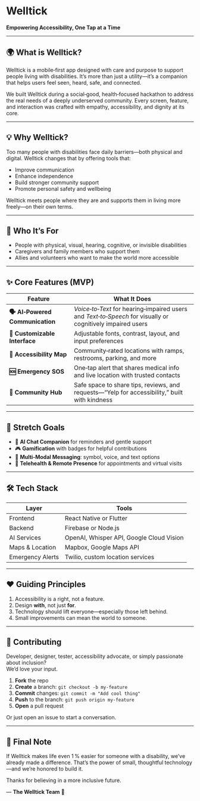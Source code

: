# Welltick
**Empowering Accessibility, One Tap at a Time**

---

## 🌍 What is Welltick?
Welltick is a mobile‑first app designed with care and purpose to support people living with disabilities. It’s more than just a utility—it’s a companion that helps users feel seen, heard, safe, and connected.

We built Welltick during a social‑good, health‑focused hackathon to address the real needs of a deeply underserved community. Every screen, feature, and interaction was crafted with empathy, accessibility, and dignity at its core.

---

## 💡 Why Welltick?
Too many people with disabilities face daily barriers—both physical and digital. Welltick changes that by offering tools that:

- Improve communication  
- Enhance independence  
- Build stronger community support  
- Promote personal safety and wellbeing  

Welltick meets people where they are and supports them in living more freely—on their own terms.

---

## 🎯 Who It’s For
- People with physical, visual, hearing, cognitive, or invisible disabilities  
- Caregivers and family members who support them  
- Allies and volunteers who want to make the world more accessible  

---

## ✨ Core Features (MVP)

| Feature | What It Does |
| ------- | ------------ |
| **🗣️ AI‑Powered Communication** | *Voice‑to‑Text* for hearing‑impaired users and *Text‑to‑Speech* for visually or cognitively impaired users |
| **🎨 Customizable Interface** | Adjustable fonts, contrast, layout, and input preferences |
| **🧭 Accessibility Map** | Community‑rated locations with ramps, restrooms, parking, and more |
| **🆘 Emergency SOS** | One‑tap alert that shares medical info and live location with trusted contacts |
| **💬 Community Hub** | Safe space to share tips, reviews, and requests—“Yelp for accessibility,” built with kindness |

---

## 🔭 Stretch Goals

- 🤖 **AI Chat Companion** for reminders and gentle support  
- 🎮 **Gamification** with badges for helpful contributions  
- 💬 **Multi‑Modal Messaging**: symbol, voice, and text options  
- 👥 **Telehealth & Remote Presence** for appointments and virtual visits  

---

## 🛠️ Tech Stack
| Layer | Tools |
| ----- | ----- |
| Frontend | React Native or Flutter |
| Backend | Firebase or Node.js |
| AI Services | OpenAI, Whisper API, Google Cloud Vision |
| Maps & Location | Mapbox, Google Maps API |
| Emergency Alerts | Twilio, custom location services |

---

## ❤️ Guiding Principles
1. Accessibility is a right, not a feature.  
2. Design **with**, not just **for**.  
3. Technology should lift everyone—especially those left behind.  
4. Small improvements can mean the world to someone.

---

## 🤝 Contributing
Developer, designer, tester, accessibility advocate, or simply passionate about inclusion?  
We’d love your input.

1. **Fork** the repo  
2. **Create** a branch: `git checkout -b my-feature`  
3. **Commit** changes: `git commit -m "Add cool thing"`  
4. **Push** to the branch: `git push origin my-feature`  
5. **Open** a pull request  

Or just open an issue to start a conversation.

---

## 📣 Final Note
If Welltick makes life even 1 % easier for someone with a disability, we’ve already made a difference. That’s the power of small, thoughtful technology—and we’re honored to build it.

Thanks for believing in a more inclusive future.

— **The Welltick Team** 💙
